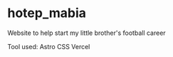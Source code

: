 # hotep_mabia
Website to help start my little brother's football career

Tool used:
Astro
CSS
Vercel
